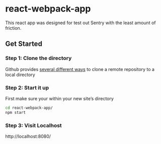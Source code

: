 # react-webpack-app

This react app was designed for test out Sentry with the least amount of friction.

## Get Started
### Step 1: Clone the directory
Github provides [several different ways](https://docs.github.com/en/repositories/creating-and-managing-repositories/cloning-a-repository) to clone a remote repository to a local directory


### Step 2: Start it up
First make sure your within your new site’s directory
```bash
cd react-webpack-app/
npm start
```


### Step 3: Visit Localhost
http://localhost:8080/
